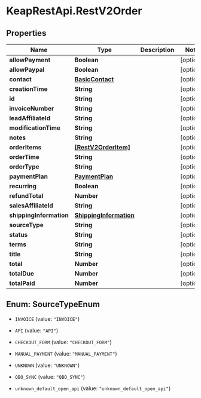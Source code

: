 # KeapRestApi.RestV2Order

## Properties

Name | Type | Description | Notes
------------ | ------------- | ------------- | -------------
**allowPayment** | **Boolean** |  | [optional] 
**allowPaypal** | **Boolean** |  | [optional] 
**contact** | [**BasicContact**](BasicContact.md) |  | [optional] 
**creationTime** | **String** |  | [optional] 
**id** | **String** |  | [optional] 
**invoiceNumber** | **String** |  | [optional] 
**leadAffiliateId** | **String** |  | [optional] 
**modificationTime** | **String** |  | [optional] 
**notes** | **String** |  | [optional] 
**orderItems** | [**[RestV2OrderItem]**](RestV2OrderItem.md) |  | [optional] 
**orderTime** | **String** |  | [optional] 
**orderType** | **String** |  | [optional] 
**paymentPlan** | [**PaymentPlan**](PaymentPlan.md) |  | [optional] 
**recurring** | **Boolean** |  | [optional] 
**refundTotal** | **Number** |  | [optional] 
**salesAffiliateId** | **String** |  | [optional] 
**shippingInformation** | [**ShippingInformation**](ShippingInformation.md) |  | [optional] 
**sourceType** | **String** |  | [optional] 
**status** | **String** |  | [optional] 
**terms** | **String** |  | [optional] 
**title** | **String** |  | [optional] 
**total** | **Number** |  | [optional] 
**totalDue** | **Number** |  | [optional] 
**totalPaid** | **Number** |  | [optional] 



## Enum: SourceTypeEnum


* `INVOICE` (value: `"INVOICE"`)

* `API` (value: `"API"`)

* `CHECKOUT_FORM` (value: `"CHECKOUT_FORM"`)

* `MANUAL_PAYMENT` (value: `"MANUAL_PAYMENT"`)

* `UNKNOWN` (value: `"UNKNOWN"`)

* `QBO_SYNC` (value: `"QBO_SYNC"`)

* `unknown_default_open_api` (value: `"unknown_default_open_api"`)





